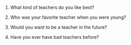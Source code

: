 1. What kind of teachers do you like best?

2. Who was your favorite teacher when you were young?

3. Would you want to be a teacher in the future?

4. Have you ever have bad teachers before?

